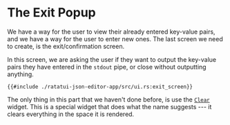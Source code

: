 # The Exit Popup

We have a way for the user to view their already entered key-value pairs, and we have a way for the
user to enter new ones. The last screen we need to create, is the exit/confirmation screen.

In this screen, we are asking the user if they want to output the key-value pairs they have entered
in the `stdout` pipe, or close without outputting anything.

```rust,no_run,noplayground
{{#include ./ratatui-json-editor-app/src/ui.rs:exit_screen}}
```

The only thing in this part that we haven't done before, is use the 
[`Clear`](https://docs.rs/ratatui/latest/ratatui/widgets/struct.Clear.html) widget. This is a
special widget that does what the name suggests --- it clears everything in the space it is
rendered.
